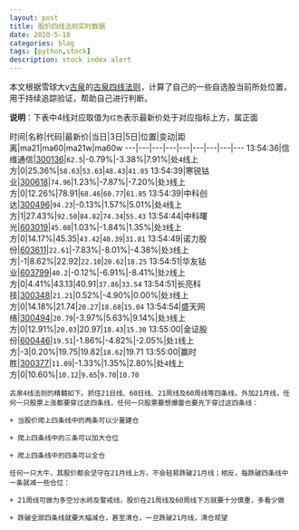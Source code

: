```yaml
---
layout: post
title: 股价四线法则实时数据
date: 2020-5-10
categories: blog
tags: [python,stock]
description: stock index alert
---
```



本文根据雪球大v[古泉](https://xueqiu.com/u/7148646888)的[古泉四线法则](https://xueqiu.com/7148646888/130498192)，计算了自己的一些自选股当前所处位置，用于持续追踪验证，帮助自己进行判断。

**说明**：下表中4线对应取值为`红色`表示最新价处于对应指标上方，属正面

时间|名称|代码|最新价|当日|3日|5日|位置|变动|距离|ma21|ma60|ma21w|ma60w
---|---|---|---|---|---|---|---|---
13:54:36|信维通信|[300136](https://xueqiu.com/S/SZ300136)|`62.5`|-0.79%|-3.38%|7.91%|处`4`线上方|0|25.36%|`58.63`|`53.63`|`48.43`|`41.85`
13:54:39|寒锐钴业|[300618](https://xueqiu.com/S/SZ300618)|`74.96`|1.23%|-7.87%|-7.20%|处`3`线上方|0|12.26%|78.91|`68.46`|`60.77`|`61.85`
13:54:39|中科创达|[300496](https://xueqiu.com/S/SZ300496)|`94.23`|-0.13%|1.57%|5.01%|处`4`线上方|1|27.43%|`92.50`|`84.82`|`74.34`|`55.43`
13:54:44|中科曙光|[603019](https://xueqiu.com/S/SH603019)|`45.08`|1.03%|-1.84%|1.35%|处`3`线上方|0|14.17%|45.35|`43.42`|`40.39`|`31.81`
13:54:49|诺力股份|[603611](https://xueqiu.com/S/SH603611)|`22.61`|-7.83%|-8.01%|-4.38%|处`3`线上方|-1|8.62%|22.92|`22.10`|`20.62`|`18.25`
13:54:51|华友钴业|[603799](https://xueqiu.com/S/SH603799)|`40.2`|-0.12%|-6.91%|-8.41%|处`2`线上方|0|4.41%|43.13|40.91|`37.86`|`33.54`
13:54:51|长亮科技|[300348](https://xueqiu.com/S/SZ300348)|`21.21`|0.52%|-4.90%|0.00%|处`3`线上方|0|14.18%|21.74|`20.27`|`18.68`|`15.04`
13:54:54|盛天网络|[300494](https://xueqiu.com/S/SZ300494)|`20.79`|-3.97%|5.63%|9.14%|处`3`线上方|0|12.91%|`20.03`|20.97|`18.43`|`15.30`
13:55:00|金证股份|[600446](https://xueqiu.com/S/SH600446)|`19.51`|-1.86%|-4.82%|-2.05%|处`1`线上方|-3|0.20%|19.75|19.82|`18.62`|19.71
13:55:00|赢时胜|[300377](https://xueqiu.com/S/SZ300377)|`11.09`|-1.33%|1.35%|2.80%|处`4`线上方|0|10.60%|`10.12`|`9.65`|`9.70`|`10.70`

```
古泉4线法则的精髓如下。抓住21日线、60日线、21周线及60周线等四条线，外加21月线，任何一只股票上涨都要穿过这四条线，任何一只股票要想爆雷也要先下穿过这四条线：

+ 当股价爬上四条线中的两条可以少量建仓

+ 爬上四条线中的三条可以加大仓位

+ 爬上四条线中的四条可以全仓

任何一只大牛，其股价都会坚守在21月线上方，不会轻易跌破21月线；相反，每跌破四条线中一条就减一些仓位：

+ 21周线可做为多空分水岭及警戒线，股价在21周线及60周线下方就要十分慎重，多看少做

+ 跌破全部四条线就要大幅减仓，甚至清仓，一旦跌破21月线，清仓观望
```